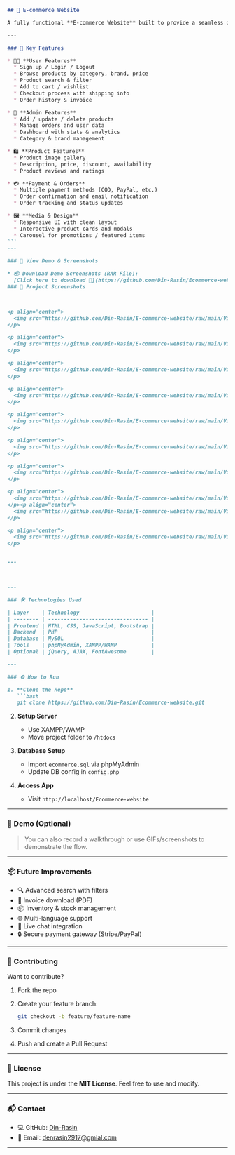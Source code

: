 

````markdown
## 🛒 E-commerce Website

A fully functional **E-commerce Website** built to provide a seamless online shopping experience. This platform supports user browsing, product management, order processing, payment integration, and administrative control, making it suitable for small to mid-scale businesses or as a personal portfolio project.

---

### 🌟 Key Features

* 🧑‍💻 **User Features**
  * Sign up / Login / Logout
  * Browse products by category, brand, price
  * Product search & filter
  * Add to cart / wishlist
  * Checkout process with shipping info
  * Order history & invoice

* 🧾 **Admin Features**
  * Add / update / delete products
  * Manage orders and user data
  * Dashboard with stats & analytics
  * Category & brand management

* 🛍️ **Product Features**
  * Product image gallery
  * Description, price, discount, availability
  * Product reviews and ratings

* 💳 **Payment & Orders**
  * Multiple payment methods (COD, PayPal, etc.)
  * Order confirmation and email notification
  * Order tracking and status updates

* 🖼️ **Media & Design**
  * Responsive UI with clean layout
  * Interactive product cards and modals
  * Carousel for promotions / featured items
```
---

### 📁 View Demo & Screenshots

* 📦 Download Demo Screenshots (RAR File):  
  [Click here to download 📂](https://github.com/Din-Rasin/Ecommerce-website/blob/99d2cd82c81ac6659a9cd92a5f251a8972391fd7/View%20Picture%20Demo%20ecommerce%20website_final.rar)
### 📸 Project Screenshots



<p align="center">
  <img src="https://github.com/Din-Rasin/E-commerce-website/raw/main/View%20Picture%20Demo%20ecommerce%20website_final/Screenshot%202025-05-19%20232912.png" width="600" />
</p>

<p align="center">
  <img src="https://github.com/Din-Rasin/E-commerce-website/raw/main/View%20Picture%20Demo%20ecommerce%20website_final/Screenshot%202025-05-19%20232921.png" width="600" />
</p>

<p align="center">
  <img src="https://github.com/Din-Rasin/E-commerce-website/raw/main/View%20Picture%20Demo%20ecommerce%20website_final/Screenshot%202025-05-19%20232935.png" width="600" />
</p>

<p align="center">
  <img src="https://github.com/Din-Rasin/E-commerce-website/raw/main/View%20Picture%20Demo%20ecommerce%20website_final/Screenshot%202025-05-19%20232943.png" width="600" />
</p>

<p align="center">
  <img src="https://github.com/Din-Rasin/E-commerce-website/raw/main/View%20Picture%20Demo%20ecommerce%20website_final/Screenshot%202025-05-19%20232953.png" width="600" />
</p>

<p align="center">
  <img src="https://github.com/Din-Rasin/E-commerce-website/raw/main/View%20Picture%20Demo%20ecommerce%20website_final/Screenshot%202025-05-19%20233059.png" width="600" />
</p>

<p align="center">
  <img src="https://github.com/Din-Rasin/E-commerce-website/raw/main/View%20Picture%20Demo%20ecommerce%20website_final/Screenshot%202025-05-19%20233046.png" width="600" />
</p>

<p align="center">
  <img src="https://github.com/Din-Rasin/E-commerce-website/raw/main/View%20Picture%20Demo%20ecommerce%20website_final/Screenshot%202025-05-19%20233004.png" width="600" />
</p><p align="center">
  <img src="https://github.com/Din-Rasin/E-commerce-website/raw/main/View%20Picture%20Demo%20ecommerce%20website_final/Screenshot%202025-05-19%20223710.png" width="600" />
</p>

<p align="center">
  <img src="https://github.com/Din-Rasin/E-commerce-website/raw/main/View%20Picture%20Demo%20ecommerce%20website_final/Screenshot%202025-05-19%20223735.png" width="600" />
</p>


---



---

### 🛠️ Technologies Used

| Layer    | Technology                       |
| -------- | -------------------------------- |
| Frontend | HTML, CSS, JavaScript, Bootstrap |
| Backend  | PHP                              |
| Database | MySQL                            |
| Tools    | phpMyAdmin, XAMPP/WAMP           |
| Optional | jQuery, AJAX, FontAwesome        |

---

### ⚙️ How to Run

1. **Clone the Repo**
   ```bash
   git clone https://github.com/Din-Rasin/Ecommerce-website.git
````

2. **Setup Server**

   * Use XAMPP/WAMP
   * Move project folder to `/htdocs`
3. **Database Setup**

   * Import `ecommerce.sql` via phpMyAdmin
   * Update DB config in `config.php`
4. **Access App**

   * Visit `http://localhost/Ecommerce-website`

---

### 🎥 Demo (Optional)

> You can also record a walkthrough or use GIFs/screenshots to demonstrate the flow.

---

### 📦 Future Improvements

* 🔍 Advanced search with filters
* 🧾 Invoice download (PDF)
* 📦 Inventory & stock management
* 🌐 Multi-language support
* 💬 Live chat integration
* 🔒 Secure payment gateway (Stripe/PayPal)

---

### 🤝 Contributing

Want to contribute?

1. Fork the repo
2. Create your feature branch:

   ```bash
   git checkout -b feature/feature-name
   ```
3. Commit changes
4. Push and create a Pull Request

---

### 📄 License

This project is under the **MIT License**. Feel free to use and modify.

---

### 📬 Contact

* 💻 GitHub: [Din-Rasin](https://github.com/Din-Rasin)
* 📧 Email: [denrasin2917@gmial.com](mailto:denrasin2917@gmial.com)

---

